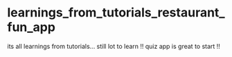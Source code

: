 # learnings_from_tutorials_restaurant_fun_app
its all learnings from tutorials... still lot to learn !!
quiz app is great to start !!
